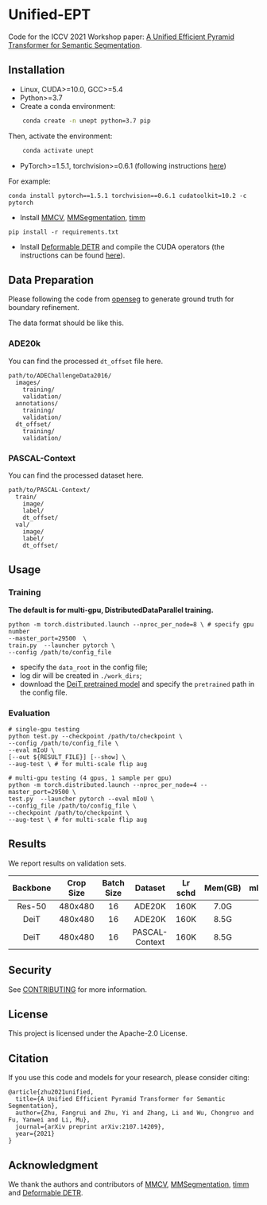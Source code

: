 # Unified-EPT

Code for the ICCV 2021 Workshop paper: [A Unified Efficient Pyramid Transformer for Semantic Segmentation](https://openaccess.thecvf.com/content/ICCV2021W/VSPW/papers/Zhu_A_Unified_Efficient_Pyramid_Transformer_for_Semantic_Segmentation_ICCVW_2021_paper.pdf).

## Installation

* Linux, CUDA>=10.0, GCC>=5.4
* Python>=3.7
* Create a conda environment:

```bash
    conda create -n unept python=3.7 pip
```

Then, activate the environment:
```bash
    conda activate unept
```
* PyTorch>=1.5.1, torchvision>=0.6.1 (following instructions [here](https://pytorch.org/))

For example:
```
conda install pytorch==1.5.1 torchvision==0.6.1 cudatoolkit=10.2 -c pytorch
```

* Install [MMCV](https://mmcv.readthedocs.io/en/latest/), [MMSegmentation](https://github.com/open-mmlab/mmsegmentation/blob/master/docs/install.md), [timm](https://pypi.org/project/timm/)

```
pip install -r requirements.txt
```

* Install [Deformable DETR](https://github.com/fundamentalvision/Deformable-DETR) and compile the CUDA operators
(the instructions can be found [here](https://github.com/fundamentalvision/Deformable-DETR#installation)).



## Data Preparation
Please following the code from [openseg](https://github.com/openseg-group/openseg.pytorch) to generate ground truth for boundary refinement. 

The data format should be like this.

### ADE20k
You can find the processed ```dt_offset``` file here. 

```
path/to/ADEChallengeData2016/
  images/
    training/
    validation/
  annotations/ 
    training/
    validation/
  dt_offset/
    training/
    validation/
```
### PASCAL-Context
You can find the processed dataset here.

```
path/to/PASCAL-Context/
  train/
    image/
    label/
    dt_offset/
  val/
    image/
    label/
    dt_offset/
```

## Usage 
### Training 
**The default is for multi-gpu, DistributedDataParallel training.**

```
python -m torch.distributed.launch --nproc_per_node=8 \ # specify gpu number
--master_port=29500  \
train.py  --launcher pytorch \
--config /path/to/config_file 
```

- specify the ```data_root``` in the config file;
- log dir will be created in ```./work_dirs```;
- download the [DeiT pretrained model](https://dl.fbaipublicfiles.com/deit/deit_base_distilled_patch16_384-d0272ac0.pth) and specify the ```pretrained``` path in the config file.


### Evaluation

```
# single-gpu testing
python test.py --checkpoint /path/to/checkpoint \
--config /path/to/config_file \
--eval mIoU \
[--out ${RESULT_FILE}] [--show] \
--aug-test \ # for multi-scale flip aug

# multi-gpu testing (4 gpus, 1 sample per gpu)
python -m torch.distributed.launch --nproc_per_node=4 --master_port=29500 \
test.py  --launcher pytorch --eval mIoU \
--config_file /path/to/config_file \
--checkpoint /path/to/checkpoint \
--aug-test \ # for multi-scale flip aug
```

## Results
We report results on validation sets.

| Backbone | Crop Size | Batch Size | Dataset | Lr schd | Mem(GB) | mIoU(ms+flip) | config |
| :------: | :-----: | :-----: | :-----: | :-----: | :-----: | :-----: | :-----: | 
| Res-50 | 480x480 | 16 | ADE20K | 160K | 7.0G | 46.1 | [config](configs/res50_unept_ade20k.py) |
| DeiT | 480x480 | 16 | ADE20K | 160K | 8.5G | 50.5 | [config](configs/deit_unept_ade20k.py) |
| DeiT | 480x480 | 16 | PASCAL-Context | 160K | 8.5G | 55.2 | [config](configs/deit_unept_pcontext.py) |

## Security
See [CONTRIBUTING](CONTRIBUTING.md#security-issue-notifications) for more information.


## License

This project is licensed under the Apache-2.0 License.

## Citation

If you use this code and models for your research, please consider citing:

```
@article{zhu2021unified,
  title={A Unified Efficient Pyramid Transformer for Semantic Segmentation},
  author={Zhu, Fangrui and Zhu, Yi and Zhang, Li and Wu, Chongruo and Fu, Yanwei and Li, Mu},
  journal={arXiv preprint arXiv:2107.14209},
  year={2021}
}
```

## Acknowledgment

We thank the authors and contributors of [MMCV](https://mmcv.readthedocs.io/en/latest/), [MMSegmentation](https://github.com/open-mmlab/mmsegmentation/blob/master/docs/install.md), [timm](https://pypi.org/project/timm/) and [Deformable DETR](https://github.com/fundamentalvision/Deformable-DETR).
